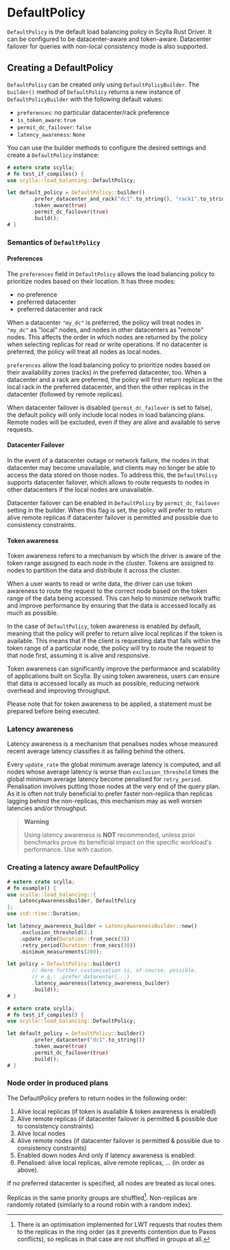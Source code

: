# DefaultPolicy

`DefaultPolicy` is the default load balancing policy in Scylla Rust Driver. It
can be configured to be datacenter-aware and token-aware. Datacenter failover
for queries with non-local consistency mode is also supported.

## Creating a DefaultPolicy

`DefaultPolicy` can be created only using `DefaultPolicyBuilder`. The
`builder()` method of `DefaultPolicy` returns a new instance of
`DefaultPolicyBuilder` with the following default values:

- `preferences`: no particular datacenter/rack preference
- `is_token_aware`: `true`
- `permit_dc_failover`: `false`
- `latency_awareness`: `None`

You can use the builder methods to configure the desired settings and create a
`DefaultPolicy` instance:

```rust
# extern crate scylla;
# fn test_if_compiles() {
use scylla::load_balancing::DefaultPolicy;

let default_policy = DefaultPolicy::builder()
        .prefer_datacenter_and_rack("dc1".to_string(), "rack1".to_string())
        .token_aware(true)
        .permit_dc_failover(true)
        .build();
# }
```

### Semantics of `DefaultPolicy`

#### Preferences

The `preferences` field in `DefaultPolicy` allows the load balancing
policy to prioritize nodes based on their location. It has three modes:

- no preference
- preferred datacenter
- preferred datacenter and rack

When a datacenter `"my_dc"` is preferred, the policy will treat nodes in `"my_dc"`
as "local" nodes, and nodes in other datacenters as "remote" nodes. This affects
the order in which nodes are returned by the policy when selecting replicas for
read or write operations. If no datacenter is preferred, the policy will treat
all nodes as local nodes.

`preferences` allow the load balancing policy to prioritize nodes based on their
availability zones (racks) in the preferred datacenter, too. When a datacenter
and a rack are preferred, the policy will first return replicas in the local rack
in the preferred datacenter, and then the other replicas in the datacenter
(followed by remote replicas).

When datacenter failover is disabled (`permit_dc_failover` is set to
false), the default policy will only include local nodes in load balancing
plans. Remote nodes will be excluded, even if they are alive and available to
serve requests.

#### Datacenter Failover

In the event of a datacenter outage or network failure, the nodes in that
datacenter may become unavailable, and clients may no longer be able to access
the data stored on those nodes. To address this, the `DefaultPolicy` supports
datacenter failover, which allows to route requests to nodes in other datacenters
if the local nodes are unavailable.

Datacenter failover can be enabled in `DefaultPolicy` by `permit_dc_failover`
setting in the builder. When this flag is set, the policy will prefer to return
alive remote replicas if datacenter failover is permitted and possible due to
consistency constraints.

#### Token awareness

Token awareness refers to a mechanism by which the driver is aware of the token
range assigned to each node in the cluster. Tokens are assigned to nodes to
partition the data and distribute it across the cluster.

When a user wants to read or write data, the driver can use token awareness to
route the request to the correct node based on the token range of the data
being accessed. This can help to minimize network traffic and improve
performance by ensuring that the data is accessed locally as much as possible.

In the case of `DefaultPolicy`, token awareness is enabled by default, meaning
that the policy will prefer to return alive local replicas if the token is
available. This means that if the client is requesting data that falls within
the token range of a particular node, the policy will try to route the request
to that node first, assuming it is alive and responsive.

Token awareness can significantly improve the performance and scalability of
applications built on Scylla. By using token awareness, users can ensure that
data is accessed locally as much as possible, reducing network overhead and
improving throughput.

Please note that for token awareness to be applied, a statement must be
prepared before being executed.

### Latency awareness

Latency awareness is a mechanism that penalises nodes whose measured recent
average latency classifies it as falling behind the others.

Every `update_rate` the global minimum average latency is computed,
and all nodes whose average latency is worse than `exclusion_threshold`
times the global minimum average latency become penalised for
`retry_period`. Penalisation involves putting those nodes at the very end
of the query plan. As it is often not truly beneficial to prefer
faster non-replica than replicas lagging behind the non-replicas,
this mechanism may as well worsen latencies and/or throughput.

> **Warning**
>
> Using latency awareness is **NOT** recommended, unless prior
>benchmarks prove its beneficial impact on the specific workload's
>performance. Use with caution.

### Creating a latency aware DefaultPolicy

```rust
# extern crate scylla;
# fn example() {
use scylla::load_balancing::{
    LatencyAwarenessBuilder, DefaultPolicy
};
use std::time::Duration;

let latency_awareness_builder = LatencyAwarenessBuilder::new()
    .exclusion_threshold(3.)
    .update_rate(Duration::from_secs(3))
    .retry_period(Duration::from_secs(30))
    .minimum_measurements(200);

let policy = DefaultPolicy::builder()
        // Here further customisation is, of course, possible.
        // e.g.: .prefer_datacenter(...)
        .latency_awareness(latency_awareness_builder)
        .build();
# }
```

```rust
# extern crate scylla;
# fn test_if_compiles() {
use scylla::load_balancing::DefaultPolicy;

let default_policy = DefaultPolicy::builder()
        .prefer_datacenter("dc1".to_string())
        .token_aware(true)
        .permit_dc_failover(true)
        .build();
# }
```

### Node order in produced plans

The DefaultPolicy prefers to return nodes in the following order:

1. Alive local replicas (if token is available & token awareness is enabled)
2. Alive remote replicas (if datacenter failover is permitted & possible due to consistency constraints)
3. Alive local nodes
4. Alive remote nodes (if datacenter failover is permitted & possible due to consistency constraints)
5. Enabled down nodes
And only if latency awareness is enabled:
6. Penalised: alive local replicas, alive remote replicas, ... (in order as above).

If no preferred datacenter is specified, all nodes are treated as local ones.

Replicas in the same priority groups are shuffled[^*]. Non-replicas are randomly
rotated (similarly to a round robin with a random index).

[^*]: There is an optimisation implemented for LWT requests[^**] that routes them
to the replicas in the ring order (as it prevents contention due to Paxos conflicts),
so replicas in that case are not shuffled in groups at all.

[^**]: In order for the optimisation to be applied, LWT statements must be prepared before.
